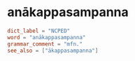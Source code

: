 # anākappasampanna

``` toml
dict_label = "NCPED"
word = "anākappasampanna"
grammar_comment = "mfn."
see_also = ["ākappasampanna"]
```

